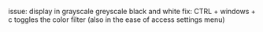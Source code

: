 issue: display in grayscale greyscale black and white
fix: CTRL + windows + c toggles the color filter
(also in the ease of access settings menu)
